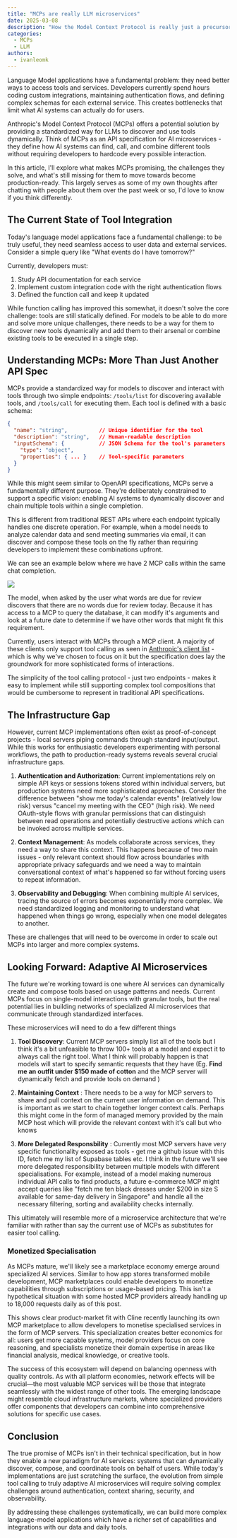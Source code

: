 ```yaml
---
title: "MCPs are really LLM microservices"
date: 2025-03-08
description: "How the Model Context Protocol is really just a precursor to LLM applications as microservices"
categories:
  - MCPs
  - LLM
authors:
  - ivanleomk
---
```


Language Model applications have a fundamental problem: they need better ways to access tools and services. Developers currently spend hours coding custom integrations, maintaining authentication flows, and defining complex schemas for each external service. This creates bottlenecks that limit what AI systems can actually do for users.

Anthropic's Model Context Protocol (MCPs) offers a potential solution by providing a standardized way for LLMs to discover and use tools dynamically. Think of MCPs as an API specification for AI microservices - they define how AI systems can find, call, and combine different tools without requiring developers to hardcode every possible interaction.

In this article, I'll explore what makes MCPs promising, the challenges they solve, and what's still missing for them to move towards become production-ready. This largely serves as some of my own thoughts after chatting with people about them over the past week or so, I'd love to know if you think differently.

## The Current State of Tool Integration

Today's language model applications face a fundamental challenge: to be truly useful, they need seamless access to user data and external services. Consider a simple query like "What events do I have tomorrow?"

Currently, developers must:

1. Study API documentation for each service
2. Implement custom integration code with the right authentication flows
3. Defined the function call and keep it updated

While function calling has improved this somewhat, it doesn't solve the core challenge: tools are still statically defined. For models to be able to do more and solve more unique challenges, there needs to be a way for them to discover new tools dynamically and add them to their arsenal or combine existing tools to be executed in a single step.

## Understanding MCPs: More Than Just Another API Spec

MCPs provide a standardized way for models to discover and interact with tools through two simple endpoints: `/tools/list` for discovering available tools, and `/tools/call` for executing them. Each tool is defined with a basic schema:

```json
{
  "name": "string",          // Unique identifier for the tool
  "description": "string",   // Human-readable description
  "inputSchema": {           // JSON Schema for the tool's parameters
    "type": "object",
    "properties": { ... }    // Tool-specific parameters
  }
}
```

While this might seem similar to OpenAPI specifications, MCPs serve a fundamentally different purpose. They're deliberately constrained to support a specific vision: enabling AI systems to dynamically discover and chain multiple tools within a single completion.

This is different from traditional REST APIs where each endpoint typically handles one discrete operation. For example, when a model needs to analyze calendar data and send meeting summaries via email, it can discover and compose these tools on the fly rather than requiring developers to implement these combinations upfront.

We can see an example below where we have 2 MCP calls within the same chat completion.

![](./images/mcp_correction.png)

The model, when asked by the user what words are due for review discovers that there are no words due for review today. Because it has access to a MCP to query the database, it can modify it's arguments and look at a future date to determine if we have other words that might fit this requirement.

Currently, users interact with MCPs through a MCP client. A majority of these clients only support tool calling as seen in [Anthropic's client list](https://modelcontextprotocol.io/clients) - which is why we've chosen to focus on it but the specification does lay the groundwork for more sophisticated forms of interactions.

The simplicity of the tool calling protocol - just two endpoints - makes it easy to implement while still supporting complex tool compositions that would be cumbersome to represent in traditional API specifications.

## The Infrastructure Gap

However, current MCP implementations often exist as proof-of-concept projects - local servers piping commands through standard input/output. While this works for enthusiastic developers experimenting with personal workflows, the path to production-ready systems reveals several crucial infrastructure gaps.

1. **Authentication and Authorization**: Current implementations rely on simple API keys or sessions tokens stored within individual servers, but production systems need more sophisticated approaches. Consider the difference between "show me today's calendar events" (relatively low risk) versus "cancel my meeting with the CEO" (high risk). We need OAuth-style flows with granular permissions that can distinguish between read operations and potentially destructive actions which can be invoked across multiple services.

2. **Context Management**: As models collaborate across services, they need a way to share this context. This happens because of two main issues - only relevant context should flow across boundaries with appropriate privacy safeguards and we need a way to maintain conversational context of what's happened so far without forcing users to repeat information.

3. **Observability and Debugging**: When combining multiple AI services, tracing the source of errors becomes exponentially more complex. We need standardized logging and monitoring to understand what happened when things go wrong, especially when one model delegates to another.

These are challenges that will need to be overcome in order to scale out MCPs into larger and more complex systems.

## Looking Forward: Adaptive AI Microservices

The future we're working toward is one where AI services can dynamically create and compose tools based on usage patterns and needs. Current MCPs focus on single-model interactions with granular tools, but the real potential lies in building networks of specialized AI microservices that communicate through standardized interfaces.

These microservices will need to do a few different things

1. **Tool Discovery**: Current MCP servers simply list all of the tools but I think it's a bit unfeasible to throw 100+ tools at a model and expect it to always call the right tool. What I think will probably happen is that models will start to specify semantic requests that they have (Eg. **Find me an outfit under $150 made of cotton** and the MCP server will dynamically fetch and provide tools on demand )

2. **Maintaining Context** : There needs to be a way for MCP servers to share and pull context on the current user information on demand. This is important as we start to chain together longer context calls. Perhaps this might come in the form of managed memory provided by the main MCP host which will provide the relevant context with it's call but who knows

3. **More Delegated Responsbility** : Currently most MCP servers have very specific functionality exposed as tools - get me a github issue with this ID, fetch me my list of Supabase tables etc. I think in the future we'll see more delegated responsibility between multiple models with different specialisations. For example, instead of a model making numerous individual API calls to find products, a future e-commerce MCP might accept queries like "fetch me ten black dresses under $200 in size S available for same-day delivery in Singapore" and handle all the necessary filtering, sorting and availability checks internally.

This ultimately will resemble more of a microservice architecture that we're familiar with rather than say the current use of MCPs as substitutes for easier tool calling.

### Monetized Specialisation

As MCPs mature, we'll likely see a marketplace economy emerge around specialized AI services. Similar to how app stores transformed mobile development, MCP marketplaces could enable developers to monetize capabilities through subscriptions or usage-based pricing. This isn't a hypothetical situation with some hosted MCP providers already handling up to 18,000 requests daily as of this post.

This shows clear product-market fit with Cline recently launching its own MCP marketplace to allow developers to monetise specialised services in the form of MCP servers. This specialization creates better economics for all: users get more capable systems, model providers focus on core reasoning, and specialists monetize their domain expertise in areas like financial analysis, medical knowledge, or creative tools.

The success of this ecosystem will depend on balancing openness with quality controls. As with all platform economies, network effects will be crucial—the most valuable MCP services will be those that integrate seamlessly with the widest range of other tools. The emerging landscape might resemble cloud infrastructure markets, where specialized providers offer components that developers can combine into comprehensive solutions for specific use cases.

## Conclusion

The true promise of MCPs isn't in their technical specification, but in how they enable a new paradigm for AI services: systems that can dynamically discover, compose, and coordinate tools on behalf of users. While today's implementations are just scratching the surface, the evolution from simple tool calling to truly adaptive AI microservices will require solving complex challenges around authentication, context sharing, security, and observability.

By addressing these challenges systematically, we can build more complex language-model applications which have a richer set of capabilities and integrations with our data and daily tools.
